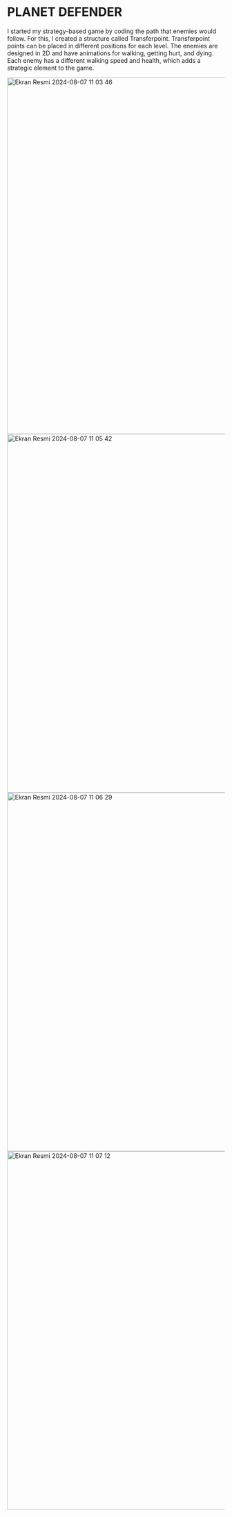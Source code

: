 # PLANET DEFENDER

I started my strategy-based game by coding the path that enemies would follow. For this, I created a structure called Transferpoint. Transferpoint points can be placed in different positions for each level. The enemies are designed in 2D and have animations for walking, getting hurt, and dying. Each enemy has a different walking speed and health, which adds a strategic element to the game.

<img width="826" alt="Ekran Resmi 2024-08-07 11 03 46" src="https://github.com/user-attachments/assets/8699ad84-bbb3-4cab-a4dc-ca0601ffbbac">




<img width="831" alt="Ekran Resmi 2024-08-07 11 05 42" src="https://github.com/user-attachments/assets/e8ec78c6-10f3-41aa-a8f3-c35872a51bcf">
<img width="831" alt="Ekran Resmi 2024-08-07 11 06 29" src="https://github.com/user-attachments/assets/319ca402-9794-4217-b291-d4bfbd81cbe7">
<img width="831" alt="Ekran Resmi 2024-08-07 11 07 12" src="https://github.com/user-attachments/assets/3761bd16-c0c5-4a5e-b8fe-610d83c9d8df">
